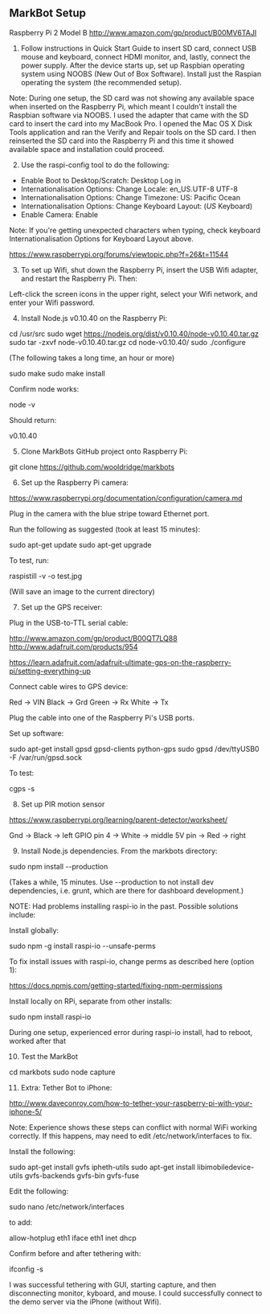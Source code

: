 ## MarkBot Setup

Raspberry Pi 2 Model B
http://www.amazon.com/gp/product/B00MV6TAJI

1. Follow instructions in Quick Start Guide to insert SD card, connect USB
mouse and keyboard, connect HDMI monitor, and, lastly, connect the power
supply. After the device starts up, set up Raspbian operating system using
NOOBS (New Out of Box Software). Install just the Raspian operating the
system (the recommended setup).

Note: During one setup, the SD card was not showing any available space when
inserted on the Raspberry Pi, which meant I couldn't install the Raspbian
software via NOOBS. I used the adapter that came with the SD card to insert
the card into my MacBook Pro. I opened the Mac OS X Disk Tools application and
ran the Verify and Repair tools on the SD card. I then reinserted the SD card
into the Raspberry Pi and this time it showed available space and installation
could proceed.

2. Use the raspi-config tool to do the following:

- Enable Boot to Desktop/Scratch: Desktop Log in
- Internationalisation Options: Change Locale: en_US.UTF-8 UTF-8
- Internationalisation Options: Change Timezone: US: Pacific Ocean
- Internationalisation Options: Change Keyboard Layout: (*US* Keyboard)
- Enable Camera: Enable

Note: If you're getting unexpected characters when typing, check keyboard
Internationalisation Options for Keyboard Layout above.

https://www.raspberrypi.org/forums/viewtopic.php?f=26&t=11544

3. To set up Wifi, shut down the Raspberry Pi, insert the USB Wifi adapter, and
restart the Raspberry Pi. Then:

Left-click the screen icons in the upper right, select your Wifi network, and
enter your Wifi password.

4. Install Node.js v0.10.40 on the Raspberry Pi:

cd /usr/src
sudo wget https://nodejs.org/dist/v0.10.40/node-v0.10.40.tar.gz
sudo tar -zxvf node-v0.10.40.tar.gz
cd node-v0.10.40/
sudo ./configure

(The following takes a long time, an hour or more)

sudo make
sudo make install

Confirm node works:

node -v

Should return:

v0.10.40

5. Clone MarkBots GitHub project onto Raspberry Pi:

git clone https://github.com/wooldridge/markbots

6. Set up the Raspberry Pi camera:

https://www.raspberrypi.org/documentation/configuration/camera.md

Plug in the camera with the blue stripe toward Ethernet port.

Run the following as suggested (took at least 15 minutes):

sudo apt-get update
sudo apt-get upgrade

To test, run:

raspistill -v -o test.jpg

(Will save an image to the current directory)

7. Set up the GPS receiver:

Plug in the USB-to-TTL serial cable:

http://www.amazon.com/gp/product/B00QT7LQ88
http://www.adafruit.com/products/954

https://learn.adafruit.com/adafruit-ultimate-gps-on-the-raspberry-pi/setting-everything-up

Connect cable wires to GPS device:

Red   -> VIN
Black -> Grd
Green -> Rx
White -> Tx

Plug the cable into one of the Raspberry Pi's USB ports.

Set up software:

sudo apt-get install gpsd gpsd-clients python-gps
sudo gpsd /dev/ttyUSB0 -F /var/run/gpsd.sock

To test:

cgps -s

8. Set up PIR motion sensor

https://www.raspberrypi.org/learning/parent-detector/worksheet/

Gnd ->  Black -> left
GPIO pin 4 -> White -> middle
5V pin -> Red -> right

9. Install Node.js dependencies. From the markbots directory:

sudo npm install --production

(Takes a while, 15 minutes. Use --production to not install dev dependencies, 
i.e. grunt, which are there for dashboard development.)

NOTE: Had problems installing raspi-io in the past. Possible solutions include:

Install globally:

sudo npm -g install raspi-io --unsafe-perms

To fix install issues with raspi-io, change perms as described here (option 1):

https://docs.npmjs.com/getting-started/fixing-npm-permissions

Install locally on RPi, separate from other installs:

sudo npm install raspi-io

During one setup, experienced error during raspi-io install, had to reboot,
worked after that

10. Test the MarkBot

cd markbots
sudo node capture

11. Extra: Tether Bot to iPhone:
 
http://www.daveconroy.com/how-to-tether-your-raspberry-pi-with-your-iphone-5/

Note: Experience shows these steps can conflict with normal WiFi working
correctly. If this happens, may need to edit /etc/network/interfaces to fix.

Install the following:

sudo apt-get install gvfs ipheth-utils
sudo apt-get install libimobiledevice-utils gvfs-backends gvfs-bin gvfs-fuse

Edit the following:

sudo nano /etc/network/interfaces

to add:

allow-hotplug eth1
iface eth1 inet dhcp

Confirm before and after tethering with:

ifconfig -s

I was successful tethering with GUI, starting capture, and then disconnecting
monitor, kyboard, and mouse. I could successfully connect to the demo server
via the iPhone (without Wifi).
